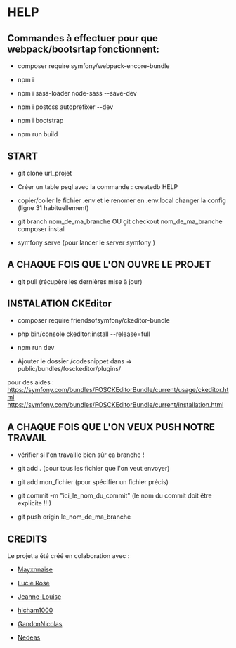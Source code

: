 # HELP
## Commandes à effectuer pour que webpack/bootsrtap fonctionnent:

* composer require symfony/webpack-encore-bundle

* npm i

* npm i sass-loader node-sass --save-dev

* npm i postcss autoprefixer --dev

* npm i bootstrap

* npm run build


## START

* git clone url_projet

* Créer un table psql avec la commande : createdb HELP
 
* copier/coller le fichier .env et le renomer en .env.local
changer la config (ligne 31 habituellement)

* git branch nom_de_ma_branche OU git checkout nom_de_ma_branche
composer install

* symfony serve (pour lancer le server symfony )



## A CHAQUE FOIS QUE L'ON OUVRE LE PROJET

* git pull (récupère les dernières mise à jour)


## INSTALATION CKEditor


* composer require friendsofsymfony/ckeditor-bundle

* php bin/console ckeditor:install --release=full

* npm run dev

* Ajouter le dossier /codesnippet dans => public/bundles/fosckeditor/plugins/


pour des aides :  https://symfony.com/bundles/FOSCKEditorBundle/current/usage/ckeditor.html
                  https://symfony.com/bundles/FOSCKEditorBundle/current/installation.html



## A CHAQUE FOIS QUE L'ON VEUX PUSH NOTRE TRAVAIL

* vérifier si l'on travaille bien sûr ça branche !

* git add . (pour tous les fichier que l'on veut envoyer)

* git add mon_fichier (pour spécifier un fichier précis)

* git commit -m "ici_le_nom_du_commit" (le nom du commit doit être explicite !!!)

* git push origin le_nom_de_ma_branche



## CREDITS

Le projet a été créé en colaboration avec :

* [Mayxnnaise](https://github.com/Mayxnnaise)
* [Lucie Rose](https://github.com/LucieRose)
* [Jeanne-Louise](https://github.com/Jeanne-Louise)
* [hicham1000](https://github.com/hicham1000)
* [GandonNicolas](https://github.com/GandonNicolas)

* [Nedeas](https://github.com/Nedeas)
